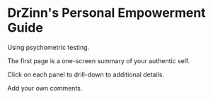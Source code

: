# DrZinn's Personal Empowerment Guide

Using psychometric testing.

The first page is a one-screen summary of your authentic self.

Click on each panel to drill-down to additional details.

Add your own comments.

